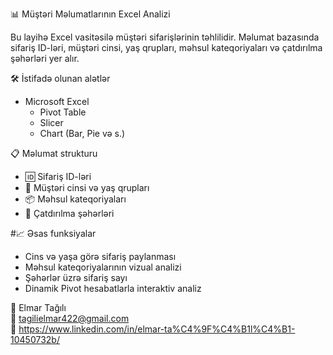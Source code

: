  📊 Müştəri Məlumatlarının Excel Analizi

Bu layihə Excel vasitəsilə müştəri sifarişlərinin təhlilidir. Məlumat bazasında sifariş ID-ləri, müştəri cinsi, yaş qrupları, məhsul kateqoriyaları və çatdırılma şəhərləri yer alır.

 🛠️ İstifadə olunan alətlər
- Microsoft Excel
  - Pivot Table
  - Slicer
  - Chart (Bar, Pie və s.)

 📋 Məlumat strukturu
- 🆔 Sifariş ID-ləri
- 👤 Müştəri cinsi və yaş qrupları
- 📦 Məhsul kateqoriyaları
- 🚚 Çatdırılma şəhərləri

#📈 Əsas funksiyalar
- Cins və yaşa görə sifariş paylanması
- Məhsul kateqoriyalarının vizual analizi
- Şəhərlər üzrə sifariş sayı
- Dinamik Pivot hesabatlarla interaktiv analiz

👤
Elmar Tağılı  
📧 tagilielmar422@gmail.com  
🔗 https://www.linkedin.com/in/elmar-ta%C4%9F%C4%B1l%C4%B1-10450732b/
